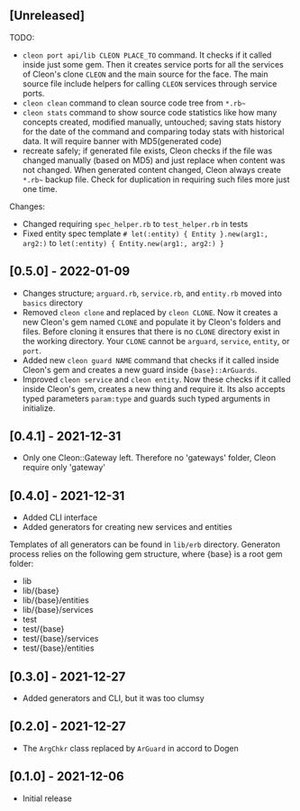 ## [Unreleased]

TODO:

- `cleon port api/lib CLEON PLACE_TO` command. It checks if it called inside just some gem. Then it creates service ports for all the services of Cleon's clone `CLEON` and the main source for the face. The main source file include helpers for calling `CLEON` services through service ports.
- `cleon clean` command to clean source code tree from `*.rb~`
- `cleon stats` command to show source code statistics like how many concepts created, modified manually, untouched; saving stats history for the date of the command and comparing today stats with historical data. It will require banner with MD5(generated code)
- recreate safely; if generated file exists, Cleon checks if the file was changed manually (based on MD5) and just replace when content was not changed. When generated content changed, Cleon always create `*.rb~` backup file. Check for duplication in requiring such files more just one time.

Changes:

- Changed requiring `spec_helper.rb` to `test_helper.rb` in tests
- Fixed entity spec template `# let(:entity) { Entity }.new(arg1:, arg2:)` to  `let(:entity) { Entity.new(arg1:, arg2:) }`


## [0.5.0] - 2022-01-09

- Changes structure; `arguard.rb`, `service.rb`, and `entity.rb` moved into `basics` directory
- Removed `cleon clone` and replaced by `cleon CLONE`. Now it creates a new Cleon's gem named `CLONE` and populate it by Cleon's folders and files. Before cloning it ensures that there is no `CLONE` directory exist in the working directory. Your `CLONE` cannot be `arguard`, `service`, `entity`, or `port`.
- Added new `cleon guard NAME` command that checks if it called inside Cleon's gem and creates a new guard inside `{base}::ArGuards`.
- Improved `cleon service` and `cleon entity`. Now these checks if it called inside Cleon's gem, creates a new thing and require it. Its also accepts typed parameters `param:type` and guards such typed arguments in initialize.

## [0.4.1] - 2021-12-31

- Only one Cleon::Gateway left. Therefore no 'gateways' folder, Cleon require only 'gateway'

## [0.4.0] - 2021-12-31

- Added CLI interface
- Added generators for creating new services and entities

Templates of all generators can be found in `lib/erb` directory. Generaton process relies on the following gem structure, where {base} is a root gem folder:

- lib
- lib/{base}
- lib/{base}/entities
- lib/{base}/services
- test
- test/{base}
- test/{base}/services
- test/{base}/entities

## [0.3.0] - 2021-12-27

- Added generators and CLI, but it was too clumsy

## [0.2.0] - 2021-12-27

- The `ArgChkr` class replaced by `ArGuard` in accord to Dogen

## [0.1.0] - 2021-12-06

- Initial release
